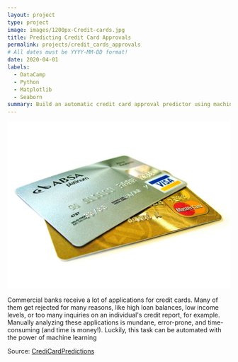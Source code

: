 ```yaml
---
layout: project
type: project
image: images/1200px-Credit-cards.jpg
title: Predicting Credit Card Approvals
permalink: projects/credit_cards_approvals
# All dates must be YYYY-MM-DD format!
date: 2020-04-01
labels:
  - DataCamp
  - Python
  - Matplotlib
  - Seaborn
summary: Build an automatic credit card approval predictor using machine learning techniques
---
```


<img class="ui height=300 right floated rounded image" src="../images/1200px-Credit-cards.jpg">

Commercial banks receive a lot of applications for credit cards. Many of them get rejected for many reasons, like high loan balances, low income levels, or too many inquiries on an individual's credit report, for example. Manually analyzing these applications is mundane, error-prone, and time-consuming (and time is money!). Luckily, this task can be automated with the power of machine learning
 
 
<p>Source: <a href="https://github.com/GuilhermeBrejeiro/Predicting-Credit-Card-Approvals"><i class="large github icon"></i>CrediCardPredictions</a>
